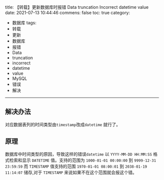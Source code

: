 title: 【转载】更新数据库时报错 Data truncation Incorrect datetime value
date: 2021-07-13 10:44:46
commens: false
toc: true
category:
 - 数据库
tags: 
 - 转载
 - 更新
 - 数据库
 - 报错
 - Data
 - truncation
 - incorrect
 - datetime
 - value
 - MySQL
 - 错误
 - 解决
---
## 解决办法

对应数据表列的时间类型由`timestamp`改成`datetime` 就行了。


<!-- more -->


## 原理

数据库中时间类型的原因，导致这样的错误`datetime` 以 `YYYY-MM-DD HH:MM:SS` 格式检索和显示 `DATETIME` 值。支持的范围为 `1000-01-01 00:00:00` 到 `9999-12-31 23:59:59` 而 `TIMESTAMP` 值支持的范围 `1970-01-01 08:00:01` 到 `2038-01-19 11:14:07` 储存,对于 `TIMESTAMP` 来说如果不在这个范围就会报这个错。
